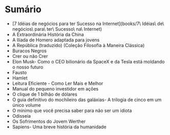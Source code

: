# Sumário

- [7 Idéias de negócios para ter Sucesso na Internet](books/7\ Idéias\ de\ negócios\ para\ ter\ Sucesso\ na\ Internet)
- A Extraordinária História da China
- A Ilíada de Homero adaptada para jovens
- A República (traduzido) (Coleção Filosofia à Maneira Clássica)
- Buracos Negros
- Crer ou não Crer
- Elon Musk- Como o CEO bilionário da SpaceX e da Tesla está moldando o nosso futuro
- Fausto
- Hamlet
- Leitura Eficiente - Como Ler Mais e Melhor
- Manual do pequeno investidor em ações
- O clique de 1 bilhão de dólares
- O guia definitivo do mochileiro das galáxias- A trilogia de cinco em um único volume
- O mínimo que você precisa saber para não ser um idiota
- Odisseia
- Os Sofrimentos do Jovem Werther
- Sapiens- Uma breve história da humanidade
